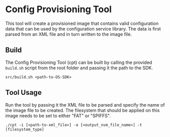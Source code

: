 # Config Provisioning Tool
This tool will create a provisioned image that contains valid
configuration data that can be used by the configuration service library.
The data is first parsed from an XML file and in turn written to the image file.

## Build
The Config Provisioning Tool (cpt) can be built by calling the provided
``build.sh`` script from the root folder and passing it the path to the SDK.
 ```
 src/build.sh <path-to-OS-SDK>
 ```

## Tool Usage
Run the tool by passing it the XML file to be parsed and specify the name of the
image file to be created. The filesystem that should be applied on this image
needs to be set to either "FAT" or "SPIFFS".
```
./cpt -i [<path-to-xml_file>] -o [<output_nvm_file_name>] -t [filesystem_type]
```
